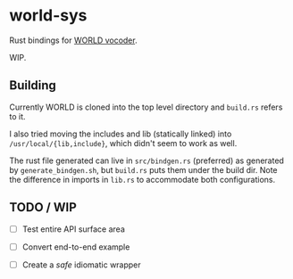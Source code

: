 world-sys
=========
Rust bindings for [WORLD vocoder](https://github.com/mmorise/World).

WIP.

Building
--------
Currently WORLD is cloned into the top level directory and `build.rs` refers to it.

I also tried moving the includes and lib (statically linked) into `/usr/local/{lib,include}`, 
which didn't seem to work as well.

The rust file generated can live in `src/bindgen.rs` (preferred) as generated by `generate_bindgen.sh`,
but `build.rs` puts them under the build dir. Note the difference in imports in `lib.rs` to accommodate
both configurations.

TODO / WIP
----------
- [ ] Test entire API surface area
- [ ] Convert end-to-end example
- [ ] Create a _safe_ idiomatic wrapper


